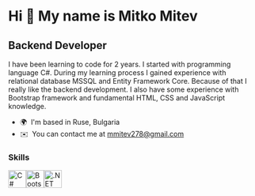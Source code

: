 Hi 👋 My name is Mitko Mitev
============================

Backend Developer
-----------------

I have been learning to code for 2 years. I started with programming language C#. During my learning process I gained experience with relational database MSSQL and Entity Framework Core. Because of that I really like the backend development. I also have some experience with Bootstrap framework and fundamental HTML, CSS and JavaScript knowledge.

* 🌍  I'm based in Ruse, Bulgaria
* ✉️  You can contact me at [mmitev278@gmail.com](mailto:mmitev278@gmail.com)

### Skills

<p align="left">
<a href="https://docs.microsoft.com/en-us/dotnet/csharp/" target="_blank" rel="noreferrer"><img src="https://raw.githubusercontent.com/danielcranney/readme-generator/main/public/icons/skills/csharp-colored.svg" width="36" height="36" alt="C#" /></a><a href="https://getbootstrap.com/" target="_blank" rel="noreferrer"><img src="https://raw.githubusercontent.com/danielcranney/readme-generator/main/public/icons/skills/bootstrap-colored.svg" width="36" height="36" alt="Bootstrap" /></a><a href="https://dotnet.microsoft.com/en-us/" target="_blank" rel="noreferrer"><img src="https://raw.githubusercontent.com/danielcranney/readme-generator/main/public/icons/skills/dot-net-colored.svg" width="36" height="36" alt=".NET" /></a>
</p>
